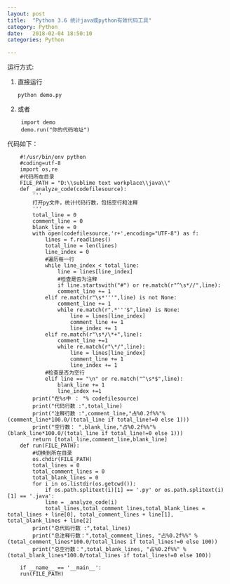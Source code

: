 ```yaml
---
layout: post
title:  "Python 3.6 统计java或python有效代码工具"
category: Python
date:   2018-02-04 18:50:10
categories: Python

---
```

运行方式:

1. 直接运行
 
	`python demo.py`
2. 或者

	    import demo
    	demo.run("你的代码地址")

代码如下：

		#!/usr/bin/env python
		#coding=utf-8
		import os,re
		#代码所在目录
		FILE_PATH = "D:\\sublime text workplace\\java\\"
		def _analyze_code(codefilesource):
			'''
			打开py文件，统计代码行数，包括空行和注释
			'''
			total_line = 0
			comment_line = 0
			blank_line = 0
			with open(codefilesource,'r+',encoding="UTF-8") as f:
				lines = f.readlines()
				total_line = len(lines)
				line_index = 0
				#遍历每一行
				while line_index < total_line:
					line = lines[line_index]
					#检查是否为注释
					if line.startswith("#") or re.match(r"^\s*//",line):
					comment_line += 1
				elif re.match(r"\s*'''",line) is not None:
					comment_line += 1
					while re.match(r".*'''$",line) is None:
						line = lines[line_index]
						comment_line += 1
						line_index += 1
				elif re.match(r"\s*/\*+",line):
					comment_line +=1
					while re.match(r"\*/",line):
						line = lines[line_index]
						comment_line += 1
						line_index += 1
				#检查是否为空行
				elif line == "\n" or re.match("^\s*$",line):
					blank_line += 1
					line_index +=1
			print("在%s中 ： "% codefilesource)
			print("代码行数 :",total_line)
			print("注释行数 :",comment_line,"占%0.2f%%"%(comment_line*100.0/(total_line if total_line!=0 else 1)))
			print("空行数： ",blank_line,"占%0.2f%%"%(blank_line*100.0/(total_line if total_line!=0 else 1)))
			return [total_line,comment_line,blank_line]
		def run(FILE_PATH):
			#切换到所在目录
			os.chdir(FILE_PATH)
			total_lines = 0
			total_comment_lines = 0
			total_blank_lines = 0
			for i in os.listdir(os.getcwd()):
				if os.path.splitext(i)[1] == '.py' or os.path.splitext(i)[1] == '.java':
				line = _analyze_code(i)
				total_lines,total_comment_lines,total_blank_lines = total_lines + line[0], total_comment_lines + line[1], total_blank_lines + line[2]
			print("总代码行数 :",total_lines)
			print("总注释行数：",total_comment_lines, "占%0.2f%%" % (total_comment_lines*100.0/total_lines if total_lines!=0 else 100))
			print("总空行数：",total_blank_lines, "占%0.2f%%" % (total_blank_lines*100.0/total_lines if total_lines!=0 else 100))
		
		if __name__ == '__main__':
		run(FILE_PATH)